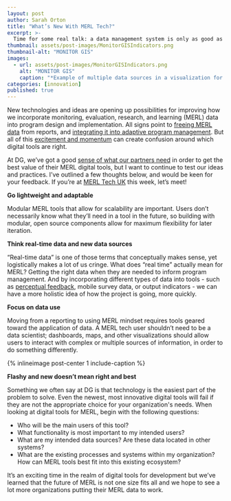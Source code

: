```yaml
---
layout: post
author: Sarah Orton
title: "What’s New With MERL Tech?"
excerpt: >-
  Time for some real talk: a data management system is only as good as its reporting tools. It could contain the lost library of Alexandria, but if no one uses it because it’s confusing or difficult, what purpose does it serve?...
thumbnail: assets/post-images/MonitorGISIndicators.png
thumbnail-alt: "MONITOR GIS"
images:
  - url: assets/post-images/MonitorGISIndicators.png
    alt: "MONITOR GIS"
    caption: "*Example of multiple data sources in a visualization for MERL*"
categories: [innovation]
published: true
---
```


New technologies and ideas are opening up possibilities for improving how we incorporate monitoring, evaluation, research, and learning (MERL) data into program design and implementation. All signs point to [freeing MERL data](http://rdi.developmentgateway.org/) from reports, and [integrating it into adaptive program management](http://www.developmentgateway.org/expertise/results/). But all of this [excitement and momentum](https://soundcloud.com/usaidlearninglab/how-usaid-is-hacking-international-development-from-the-inside-out) can create confusion around which digital tools are right.

At DG, we’ve got a good [sense of what our partners need](http://www.developmentgateway.org/2017/02/15/ims-part-two/) in order to get the best value of their MERL digital tools, but I want to continue to test our ideas and practices. I’ve outlined a few thoughts below, and would be keen for your feedback. If you’re at [MERL Tech UK](http://merltech.org) this week, let’s meet! 

**Go lightweight and adaptable**

Modular MERL tools that allow for scalability are important. Users don’t necessarily know what they’ll need in a tool in the future, so building with modular, open source components allow for maximum flexibility for later iteration. 

**Think real-time data and new data sources**

“Real-time data” is one of those terms that conceptually makes sense, yet logistically makes a lot of us cringe. What does “real time” actually mean for MERL? Getting the right data when they are needed to inform program management. And by incorporating different types of data into tools - such as [perceptual feedback](http://effectivephilanthropy.org/getting-page-defining-perceptual-feedback/), mobile survey data, or output indicators - we can have a more holistic idea of how the project is going, more quickly.

**Focus on data use**

Moving from a reporting to using MERL mindset requires tools geared toward the application of data. A MERL tech user shouldn’t need to be a data scientist; dashboards, maps, and other visualizations should allow users to interact with complex or multiple sources of information, in order to do something differently.

{% inlineimage post-center 1 include-caption %}

**Flashy and new doesn’t mean right and best**

Something we often say at DG is that technology is the easiest part of the problem to solve. Even the newest, most innovative digital tools will fail if they are not the appropriate choice for your organization's needs. When looking at digital tools for MERL, begin with the following questions: 

 - Who will be the main users of this tool?
 - What functionality is most important to my intended users?
 - What are my intended data sources? Are these data located in other systems?
 - What are the existing processes and systems within my organization? How can MERL tools best fit into this existing ecosystem?

It’s an exciting time in the realm of digital tools for development but we’ve learned that the future of MERL is not one size fits all and we hope to see a lot more organizations putting their MERL data to work.
